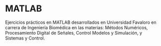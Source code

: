 # MATLAB
Ejercicios prácticos en MATLAB desarrollados en Universidad Favaloro en carrera de Ingeniería Biomédica en las materias: Métodos Numéricos, 
Procesamiento Digital de Señales, Control Modelos y Simulación, y Sistemas y Control.
